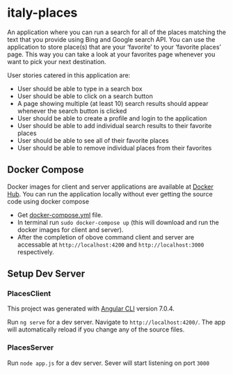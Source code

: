# italy-places

An application where you can run a search for all of the places matching the text that you provide using Bing and Google search API. You can use
the application to store place(s) that are your ‘favorite’ to your ‘favorite places’ page. This way you can take a look at your
favorites page whenever you want to pick your next destination.

User stories catered in this application are:
- User should be able to type in a search box
- User should be able to click on a search button
- A page showing multiple (at least 10) search results should appear whenever the search button is clicked
- User should be able to create a profile and login to the application
- User should be able to add individual search results to their favorite places
- User should be able to see all of their favorite places
- User should be able to remove individual places from their favorites

## Docker Compose
Docker images for client and server applications are available at [Docker Hub](https://hub.docker.com/r/asimhanif23250). You can run the application locally without ever getting the source code using docker compose

- Get [docker-compose.yml](https://github.com/asimhanif23250/italy-places/blob/master/docker-compose.yml) file. 
- In terminal run `sudo docker-compose up` (this will download and run the docker images for client and server).
- After the completion of obove command client and server are accessable at `http://localhost:4200` and `http://localhost:3000` respectively.

## Setup Dev Server
### PlacesClient

This project was generated with [Angular CLI](https://github.com/angular/angular-cli) version 7.0.4.

Run `ng serve` for a dev server. Navigate to `http://localhost:4200/`. The app will automatically reload if you change any of the source files.

### PlacesServer

Run `node app.js` for a dev server. Sever will start listening on port `3000`